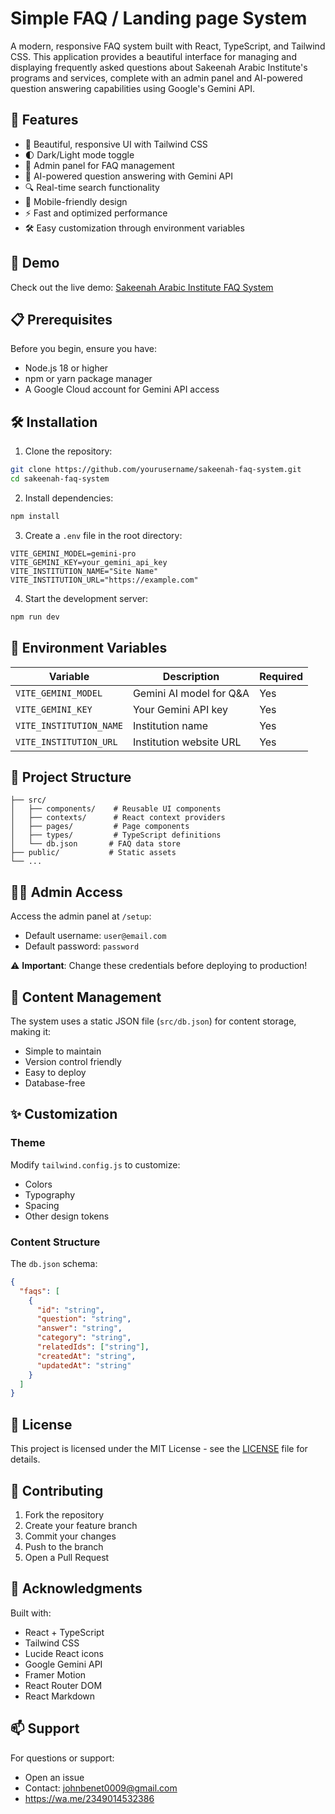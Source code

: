 # Simple FAQ / Landing page System

A modern, responsive FAQ system built with React, TypeScript, and Tailwind CSS. This application provides a beautiful interface for managing and displaying frequently asked questions about Sakeenah Arabic Institute's programs and services, complete with an admin panel and AI-powered question answering capabilities using Google's Gemini API.

## 🌟 Features

- 🎨 Beautiful, responsive UI with Tailwind CSS
- 🌓 Dark/Light mode toggle
- 🔐 Admin panel for FAQ management
- 🤖 AI-powered question answering with Gemini API
- 🔍 Real-time search functionality
- 📱 Mobile-friendly design
- ⚡ Fast and optimized performance
- 🛠 Easy customization through environment variables

## 🚀 Demo

Check out the live demo: [Sakeenah Arabic Institute FAQ System](http://faq.sakeenaharabicinstitute.site)

## 📋 Prerequisites

Before you begin, ensure you have:
- Node.js 18 or higher
- npm or yarn package manager
- A Google Cloud account for Gemini API access

## 🛠 Installation

1. Clone the repository:
```bash
git clone https://github.com/yourusername/sakeenah-faq-system.git
cd sakeenah-faq-system
```

2. Install dependencies:
```bash
npm install
```

3. Create a `.env` file in the root directory:
```env
VITE_GEMINI_MODEL=gemini-pro
VITE_GEMINI_KEY=your_gemini_api_key
VITE_INSTITUTION_NAME="Site Name"
VITE_INSTITUTION_URL="https://example.com"
```

4. Start the development server:
```bash
npm run dev
```

## 🔧 Environment Variables

| Variable | Description | Required |
|----------|-------------|----------|
| `VITE_GEMINI_MODEL` | Gemini AI model for Q&A | Yes |
| `VITE_GEMINI_KEY` | Your Gemini API key | Yes |
| `VITE_INSTITUTION_NAME` | Institution name | Yes |
| `VITE_INSTITUTION_URL` | Institution website URL | Yes |

## 📁 Project Structure

```
├── src/
│   ├── components/    # Reusable UI components
│   ├── contexts/      # React context providers
│   ├── pages/         # Page components
│   ├── types/         # TypeScript definitions
│   └── db.json       # FAQ data store
├── public/           # Static assets
└── ...
```

## 👨‍💼 Admin Access

Access the admin panel at `/setup`:
- Default username: `user@email.com`
- Default password: `password`

⚠️ **Important**: Change these credentials before deploying to production!

## 📝 Content Management

The system uses a static JSON file (`src/db.json`) for content storage, making it:
- Simple to maintain
- Version control friendly
- Easy to deploy
- Database-free

## ✨ Customization

### Theme
Modify `tailwind.config.js` to customize:
- Colors
- Typography
- Spacing
- Other design tokens

### Content Structure
The `db.json` schema:
```json
{
  "faqs": [
    {
      "id": "string",
      "question": "string",
      "answer": "string",
      "category": "string",
      "relatedIds": ["string"],
      "createdAt": "string",
      "updatedAt": "string"
    }
  ]
}
```

## 📄 License

This project is licensed under the MIT License - see the [LICENSE](https://opensource.org/license/mit) file for details.

## 🤝 Contributing

1. Fork the repository
2. Create your feature branch
3. Commit your changes
4. Push to the branch
5. Open a Pull Request

## 🙏 Acknowledgments

Built with:
- React + TypeScript
- Tailwind CSS
- Lucide React icons
- Google Gemini API
- Framer Motion
- React Router DOM
- React Markdown

## 📫 Support

For questions or support:
- Open an issue
- Contact: johnbenet0009@gmail.com
- https://wa.me/2349014532386
